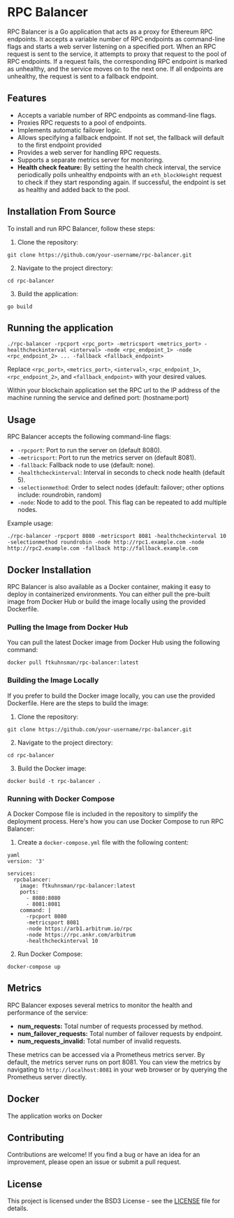 # RPC Balancer

RPC Balancer is a Go application that acts as a proxy for Ethereum RPC endpoints. It accepts a variable number of RPC endpoints as command-line flags and starts a web server listening on a specified port. When an RPC request is sent to the service, it attempts to proxy that request to the pool of RPC endpoints. If a request fails, the corresponding RPC endpoint is marked as unhealthy, and the service moves on to the next one. If all endpoints are unhealthy, the request is sent to a fallback endpoint.

## Features

- Accepts a variable number of RPC endpoints as command-line flags.
- Proxies RPC requests to a pool of endpoints.
- Implements automatic failover logic.
- Allows specifying a fallback endpoint. If not set, the fallback will default to the first endpoint provided
- Provides a web server for handling RPC requests.
- Supports a separate metrics server for monitoring.
- **Health check feature:** By setting the health check interval, the service periodically polls unhealthy endpoints with an `eth_blockHeight` request to check if they start responding again. If successful, the endpoint is set as healthy and added back to the pool.

## Installation From Source

To install and run RPC Balancer, follow these steps:

1. Clone the repository:

```
git clone https://github.com/your-username/rpc-balancer.git
```

2. Navigate to the project directory:

```
cd rpc-balancer
```

3. Build the application:

```
go build
```


## Running the application

```
./rpc-balancer -rpcport <rpc_port> -metricsport <metrics_port> -healthcheckinterval <interval> -node <rpc_endpoint_1> -node <rpc_endpoint_2> ... -fallback <fallback_endpoint>
```
Replace `<rpc_port>`, `<metrics_port>`, `<interval>`, `<rpc_endpoint_1>`, `<rpc_endpoint_2>`, and `<fallback_endpoint>` with your desired values.

Within your blockchain application set the RPC url to the IP address of the machine running the service and defined port: (hostname:port)

## Usage

RPC Balancer accepts the following command-line flags:

- `-rpcport`: Port to run the server on (default 8080).
- `-metricsport`: Port to run the metrics server on (default 8081).
- `-fallback`: Fallback node to use (default: none).
- `-healthcheckinterval`: Interval in seconds to check node health (default 5).
- `-selectionmethod`: Order to select nodes (default: failover; other options include: roundrobin, random)
- `-node`: Node to add to the pool. This flag can be repeated to add multiple nodes.

Example usage:

```
./rpc-balancer -rpcport 8080 -metricsport 8081 -healthcheckinterval 10 -selectionmethod roundrobin -node http://rpc1.example.com -node http://rpc2.example.com -fallback http://fallback.example.com
```

## Docker Installation

RPC Balancer is also available as a Docker container, making it easy to deploy in containerized environments. You can either pull the pre-built image from Docker Hub or build the image locally using the provided Dockerfile.

### Pulling the Image from Docker Hub

You can pull the latest Docker image from Docker Hub using the following command:

```
docker pull ftkuhnsman/rpc-balancer:latest
```

### Building the Image Locally

If you prefer to build the Docker image locally, you can use the provided Dockerfile. Here are the steps to build the image:

1. Clone the repository:

```
git clone https://github.com/your-username/rpc-balancer.git
```

2. Navigate to the project directory:

```
cd rpc-balancer
```

3. Build the Docker image:

```
docker build -t rpc-balancer .
```

### Running with Docker Compose

A Docker Compose file is included in the repository to simplify the deployment process. Here's how you can use Docker Compose to run RPC Balancer:

1. Create a `docker-compose.yml` file with the following content:

```
yaml
version: '3'

services:
  rpcbalancer:
    image: ftkuhnsman/rpc-balancer:latest
    ports:
      - 8080:8080
      - 8081:8081
    command: |
      -rpcport 8080
      -metricsport 8081
      -node https://arb1.arbitrum.io/rpc
      -node https://rpc.ankr.com/arbitrum
      -healthcheckinterval 10
```

2. Run Docker Compose:

```
docker-compose up
```

## Metrics

RPC Balancer exposes several metrics to monitor the health and performance of the service:

- **num_requests:** Total number of requests processed by method.
- **num_failover_requests:** Total number of failover requests by endpoint.
- **num_requests_invalid:** Total number of invalid requests.

These metrics can be accessed via a Prometheus metrics server. By default, the metrics server runs on port 8081. You can view the metrics by navigating to `http://localhost:8081` in your web browser or by querying the Prometheus server directly.

## Docker

The application works on Docker

## Contributing

Contributions are welcome! If you find a bug or have an idea for an improvement, please open an issue or submit a pull request.

## License

This project is licensed under the BSD3 License - see the [LICENSE](LICENSE) file for details.